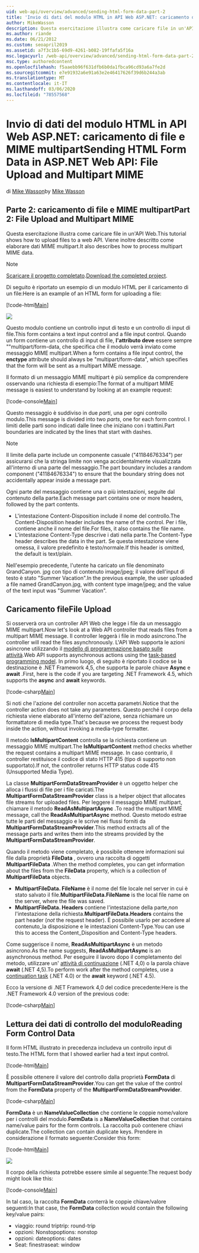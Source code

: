 ```yaml
---
uid: web-api/overview/advanced/sending-html-form-data-part-2
title: 'Invio di dati del modulo HTML in API Web ASP.NET: caricamento di file e MIME multipart-ASP.NET 4. x'
author: MikeWasson
description: Questa esercitazione illustra come caricare file in un'API Web. Viene inoltre descritto come elaborare dati MIME multipart.
ms.author: riande
ms.date: 06/21/2012
ms.custom: seoapril2019
ms.assetid: a7f3c1b5-69d9-4261-b082-19ffafa5f16a
msc.legacyurl: /web-api/overview/advanced/sending-html-form-data-part-2
msc.type: authoredcontent
ms.openlocfilehash: f5aaebb96f631dfb6b0da1fbca96cd93a6a7fe2d
ms.sourcegitcommit: e7e91932a6e91a63e2e46417626f39d6b244a3ab
ms.translationtype: MT
ms.contentlocale: it-IT
ms.lasthandoff: 03/06/2020
ms.locfileid: "78557568"
---
```

# <a name="sending-html-form-data-in-aspnet-web-api-file-upload-and-multipart-mime"></a><span data-ttu-id="3c995-104">Invio di dati del modulo HTML in API Web ASP.NET: caricamento di file e MIME multipart</span><span class="sxs-lookup"><span data-stu-id="3c995-104">Sending HTML Form Data in ASP.NET Web API: File Upload and Multipart MIME</span></span>

<span data-ttu-id="3c995-105">di [Mike Wasson](https://github.com/MikeWasson)</span><span class="sxs-lookup"><span data-stu-id="3c995-105">by [Mike Wasson](https://github.com/MikeWasson)</span></span>

## <a name="part-2-file-upload-and-multipart-mime"></a><span data-ttu-id="3c995-106">Parte 2: caricamento di file e MIME multipart</span><span class="sxs-lookup"><span data-stu-id="3c995-106">Part 2: File Upload and Multipart MIME</span></span>

<span data-ttu-id="3c995-107">Questa esercitazione illustra come caricare file in un'API Web.</span><span class="sxs-lookup"><span data-stu-id="3c995-107">This tutorial shows how to upload files to a web API.</span></span> <span data-ttu-id="3c995-108">Viene inoltre descritto come elaborare dati MIME multipart.</span><span class="sxs-lookup"><span data-stu-id="3c995-108">It also describes how to process multipart MIME data.</span></span>

> [!NOTE]
> <span data-ttu-id="3c995-109">[Scaricare il progetto completato](https://code.msdn.microsoft.com/ASPNET-Web-API-File-Upload-a8c0fb0d).</span><span class="sxs-lookup"><span data-stu-id="3c995-109">[Download the completed project](https://code.msdn.microsoft.com/ASPNET-Web-API-File-Upload-a8c0fb0d).</span></span>

<span data-ttu-id="3c995-110">Di seguito è riportato un esempio di un modulo HTML per il caricamento di un file:</span><span class="sxs-lookup"><span data-stu-id="3c995-110">Here is an example of an HTML form for uploading a file:</span></span>

[!code-html[Main](sending-html-form-data-part-2/samples/sample1.html)]

![](sending-html-form-data-part-2/_static/image1.png)

<span data-ttu-id="3c995-111">Questo modulo contiene un controllo input di testo e un controllo di input di file.</span><span class="sxs-lookup"><span data-stu-id="3c995-111">This form contains a text input control and a file input control.</span></span> <span data-ttu-id="3c995-112">Quando un form contiene un controllo di input di file, **l'attributo deve** essere sempre &quot;&quot;multipart/form-data, che specifica che il modulo verrà inviato come messaggio MIME multipart.</span><span class="sxs-lookup"><span data-stu-id="3c995-112">When a form contains a file input control, the **enctype** attribute should always be &quot;multipart/form-data&quot;, which specifies that the form will be sent as a multipart MIME message.</span></span>

<span data-ttu-id="3c995-113">Il formato di un messaggio MIME multipart è più semplice da comprendere osservando una richiesta di esempio:</span><span class="sxs-lookup"><span data-stu-id="3c995-113">The format of a multipart MIME message is easiest to understand by looking at an example request:</span></span>

[!code-console[Main](sending-html-form-data-part-2/samples/sample2.cmd)]

<span data-ttu-id="3c995-114">Questo messaggio è suddiviso in due *parti*, una per ogni controllo modulo.</span><span class="sxs-lookup"><span data-stu-id="3c995-114">This message is divided into two *parts*, one for each form control.</span></span> <span data-ttu-id="3c995-115">I limiti delle parti sono indicati dalle linee che iniziano con i trattini.</span><span class="sxs-lookup"><span data-stu-id="3c995-115">Part boundaries are indicated by the lines that start with dashes.</span></span>

> [!NOTE]
> <span data-ttu-id="3c995-116">Il limite della parte include un componente casuale (&quot;41184676334&quot;) per assicurarsi che la stringa limite non venga accidentalmente visualizzata all'interno di una parte del messaggio.</span><span class="sxs-lookup"><span data-stu-id="3c995-116">The part boundary includes a random component (&quot;41184676334&quot;) to ensure that the boundary string does not accidentally appear inside a message part.</span></span>

<span data-ttu-id="3c995-117">Ogni parte del messaggio contiene una o più intestazioni, seguite dal contenuto della parte.</span><span class="sxs-lookup"><span data-stu-id="3c995-117">Each message part contains one or more headers, followed by the part contents.</span></span>

- <span data-ttu-id="3c995-118">L'intestazione Content-Disposition include il nome del controllo.</span><span class="sxs-lookup"><span data-stu-id="3c995-118">The Content-Disposition header includes the name of the control.</span></span> <span data-ttu-id="3c995-119">Per i file, contiene anche il nome del file.</span><span class="sxs-lookup"><span data-stu-id="3c995-119">For files, it also contains the file name.</span></span>
- <span data-ttu-id="3c995-120">L'intestazione Content-Type descrive i dati nella parte.</span><span class="sxs-lookup"><span data-stu-id="3c995-120">The Content-Type header describes the data in the part.</span></span> <span data-ttu-id="3c995-121">Se questa intestazione viene omessa, il valore predefinito è testo/normale.</span><span class="sxs-lookup"><span data-stu-id="3c995-121">If this header is omitted, the default is text/plain.</span></span>

<span data-ttu-id="3c995-122">Nell'esempio precedente, l'utente ha caricato un file denominato GrandCanyon. jpg con tipo di contenuto image/jpeg; il valore dell'input di testo è stato &quot;Summer Vacation&quot;.</span><span class="sxs-lookup"><span data-stu-id="3c995-122">In the previous example, the user uploaded a file named GrandCanyon.jpg, with content type image/jpeg; and the value of the text input was &quot;Summer Vacation&quot;.</span></span>

## <a name="file-upload"></a><span data-ttu-id="3c995-123">Caricamento file</span><span class="sxs-lookup"><span data-stu-id="3c995-123">File Upload</span></span>

<span data-ttu-id="3c995-124">Si osserverà ora un controller API Web che legge i file da un messaggio MIME multipart.</span><span class="sxs-lookup"><span data-stu-id="3c995-124">Now let's look at a Web API controller that reads files from a multipart MIME message.</span></span> <span data-ttu-id="3c995-125">Il controller leggerà i file in modo asincrono.</span><span class="sxs-lookup"><span data-stu-id="3c995-125">The controller will read the files asynchronously.</span></span> <span data-ttu-id="3c995-126">L'API Web supporta le azioni asincrone utilizzando il [modello di programmazione basato sulle attività](https://msdn.microsoft.com/library/dd460693.aspx).</span><span class="sxs-lookup"><span data-stu-id="3c995-126">Web API supports asynchronous actions using the [task-based programming model](https://msdn.microsoft.com/library/dd460693.aspx).</span></span> <span data-ttu-id="3c995-127">In primo luogo, di seguito è riportato il codice se la destinazione è .NET Framework 4,5, che supporta le parole chiave **Async** e **await** .</span><span class="sxs-lookup"><span data-stu-id="3c995-127">First, here is the code if you are targeting .NET Framework 4.5, which supports the **async** and **await** keywords.</span></span>

[!code-csharp[Main](sending-html-form-data-part-2/samples/sample3.cs)]

<span data-ttu-id="3c995-128">Si noti che l'azione del controller non accetta parametri.</span><span class="sxs-lookup"><span data-stu-id="3c995-128">Notice that the controller action does not take any parameters.</span></span> <span data-ttu-id="3c995-129">Questo perché il corpo della richiesta viene elaborato all'interno dell'azione, senza richiamare un formattatore di media type.</span><span class="sxs-lookup"><span data-stu-id="3c995-129">That's because we process the request body inside the action, without invoking a media-type formatter.</span></span>

<span data-ttu-id="3c995-130">Il metodo **IsMultipartContent** controlla se la richiesta contiene un messaggio MIME multipart.</span><span class="sxs-lookup"><span data-stu-id="3c995-130">The **IsMultipartContent** method checks whether the request contains a multipart MIME message.</span></span> <span data-ttu-id="3c995-131">In caso contrario, il controller restituisce il codice di stato HTTP 415 (tipo di supporto non supportato).</span><span class="sxs-lookup"><span data-stu-id="3c995-131">If not, the controller returns HTTP status code 415 (Unsupported Media Type).</span></span>

<span data-ttu-id="3c995-132">La classe **MultipartFormDataStreamProvider** è un oggetto helper che alloca i flussi di file per i file caricati.</span><span class="sxs-lookup"><span data-stu-id="3c995-132">The **MultipartFormDataStreamProvider** class is a helper object that allocates file streams for uploaded files.</span></span> <span data-ttu-id="3c995-133">Per leggere il messaggio MIME multipart, chiamare il metodo **ReadAsMultipartAsync** .</span><span class="sxs-lookup"><span data-stu-id="3c995-133">To read the multipart MIME message, call the **ReadAsMultipartAsync** method.</span></span> <span data-ttu-id="3c995-134">Questo metodo estrae tutte le parti del messaggio e le scrive nei flussi forniti da **MultipartFormDataStreamProvider**.</span><span class="sxs-lookup"><span data-stu-id="3c995-134">This method extracts all of the message parts and writes them into the streams provided by the **MultipartFormDataStreamProvider**.</span></span>

<span data-ttu-id="3c995-135">Quando il metodo viene completato, è possibile ottenere informazioni sui file dalla proprietà **FileData** , ovvero una raccolta di oggetti **MultipartFileData** .</span><span class="sxs-lookup"><span data-stu-id="3c995-135">When the method completes, you can get information about the files from the **FileData** property, which is a collection of **MultipartFileData** objects.</span></span>

- <span data-ttu-id="3c995-136">**MultipartFileData. FileName** è il nome del file locale nel server in cui è stato salvato il file.</span><span class="sxs-lookup"><span data-stu-id="3c995-136">**MultipartFileData.FileName** is the local file name on the server, where the file was saved.</span></span>
- <span data-ttu-id="3c995-137">**MultipartFileData. Headers** contiene l'intestazione della parte,*non* l'intestazione della richiesta.</span><span class="sxs-lookup"><span data-stu-id="3c995-137">**MultipartFileData.Headers** contains the part header (*not* the request header).</span></span> <span data-ttu-id="3c995-138">È possibile usarlo per accedere al contenuto\_la disposizione e le intestazioni Content-Type.</span><span class="sxs-lookup"><span data-stu-id="3c995-138">You can use this to access the Content\_Disposition and Content-Type headers.</span></span>

<span data-ttu-id="3c995-139">Come suggerisce il nome, **ReadAsMultipartAsync** è un metodo asincrono.</span><span class="sxs-lookup"><span data-stu-id="3c995-139">As the name suggests, **ReadAsMultipartAsync** is an asynchronous method.</span></span> <span data-ttu-id="3c995-140">Per eseguire il lavoro dopo il completamento del metodo, utilizzare un' [attività di continuazione](https://msdn.microsoft.com/library/ee372288.aspx) (.NET 4,0) o la parola chiave **await** (.NET 4,5).</span><span class="sxs-lookup"><span data-stu-id="3c995-140">To perform work after the method completes, use a [continuation task](https://msdn.microsoft.com/library/ee372288.aspx) (.NET 4.0) or the **await** keyword (.NET 4.5).</span></span>

<span data-ttu-id="3c995-141">Ecco la versione di .NET Framework 4,0 del codice precedente:</span><span class="sxs-lookup"><span data-stu-id="3c995-141">Here is the .NET Framework 4.0 version of the previous code:</span></span>

[!code-csharp[Main](sending-html-form-data-part-2/samples/sample4.cs)]

## <a name="reading-form-control-data"></a><span data-ttu-id="3c995-142">Lettura dei dati di controllo del modulo</span><span class="sxs-lookup"><span data-stu-id="3c995-142">Reading Form Control Data</span></span>

<span data-ttu-id="3c995-143">Il form HTML illustrato in precedenza includeva un controllo input di testo.</span><span class="sxs-lookup"><span data-stu-id="3c995-143">The HTML form that I showed earlier had a text input control.</span></span>

[!code-html[Main](sending-html-form-data-part-2/samples/sample5.html)]

<span data-ttu-id="3c995-144">È possibile ottenere il valore del controllo dalla proprietà **FormData** di **MultipartFormDataStreamProvider**.</span><span class="sxs-lookup"><span data-stu-id="3c995-144">You can get the value of the control from the **FormData** property of the **MultipartFormDataStreamProvider**.</span></span>

[!code-csharp[Main](sending-html-form-data-part-2/samples/sample6.cs?highlight=15)]

<span data-ttu-id="3c995-145">**FormData** è un **NameValueCollection** che contiene le coppie nome/valore per i controlli del modulo.</span><span class="sxs-lookup"><span data-stu-id="3c995-145">**FormData** is a **NameValueCollection** that contains name/value pairs for the form controls.</span></span> <span data-ttu-id="3c995-146">La raccolta può contenere chiavi duplicate.</span><span class="sxs-lookup"><span data-stu-id="3c995-146">The collection can contain duplicate keys.</span></span> <span data-ttu-id="3c995-147">Prendere in considerazione il formato seguente:</span><span class="sxs-lookup"><span data-stu-id="3c995-147">Consider this form:</span></span>

[!code-html[Main](sending-html-form-data-part-2/samples/sample7.html)]

![](sending-html-form-data-part-2/_static/image2.png)

<span data-ttu-id="3c995-148">Il corpo della richiesta potrebbe essere simile al seguente:</span><span class="sxs-lookup"><span data-stu-id="3c995-148">The request body might look like this:</span></span>

[!code-console[Main](sending-html-form-data-part-2/samples/sample8.cmd)]

<span data-ttu-id="3c995-149">In tal caso, la raccolta **FormData** conterrà le coppie chiave/valore seguenti:</span><span class="sxs-lookup"><span data-stu-id="3c995-149">In that case, the **FormData** collection would contain the following key/value pairs:</span></span>

- <span data-ttu-id="3c995-150">viaggio: round trip</span><span class="sxs-lookup"><span data-stu-id="3c995-150">trip: round-trip</span></span>
- <span data-ttu-id="3c995-151">opzioni: Nonstop</span><span class="sxs-lookup"><span data-stu-id="3c995-151">options: nonstop</span></span>
- <span data-ttu-id="3c995-152">opzioni: date</span><span class="sxs-lookup"><span data-stu-id="3c995-152">options: dates</span></span>
- <span data-ttu-id="3c995-153">Seat: finestra</span><span class="sxs-lookup"><span data-stu-id="3c995-153">seat: window</span></span>
